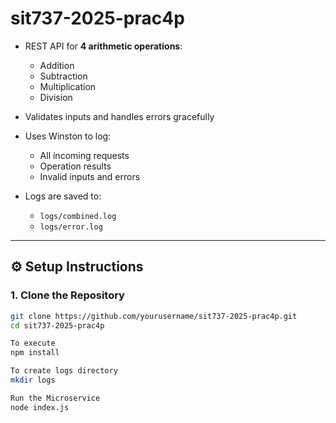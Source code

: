 # sit737-2025-prac4p

- REST API for **4 arithmetic operations**:
  - Addition
  - Subtraction
  - Multiplication
  - Division
  
- Validates inputs and handles errors gracefully
- Uses Winston to log:
  - All incoming requests
  - Operation results
  - Invalid inputs and errors
- Logs are saved to:
  - `logs/combined.log`
  - `logs/error.log`

---

## ⚙️ Setup Instructions

### 1. Clone the Repository

```bash
git clone https://github.com/yourusername/sit737-2025-prac4p.git
cd sit737-2025-prac4p

To execute
npm install

To create logs directory
mkdir logs

Run the Microservice
node index.js
